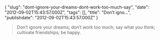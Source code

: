 {
    "slug": "dont-ignore-your-dreams-dont-work-too-much-say",
    "date": "2012-09-02T15:43:57.000Z",
    "tags": [],
    "title": "Don’t igno...",
    "publishdate": "2012-09-02T15:43:57.000Z"
}


> Don’t ignore your dreams; don’t work too much; say what you think;
> cultivate friendships; be happy.

